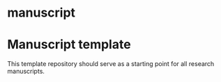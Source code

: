 
<!-- README.md is generated from README.Rmd. Please edit that file -->

# manuscript

<!-- badges: start -->
<!-- badges: end -->

# Manuscript template

This template repository should serve as a starting point for all
research manuscripts.

<!--
You'll still need to render `README.Rmd` regularly, to keep `README.md` up-to-date. `devtools::build_readme()` is handy for this. You could also use GitHub Actions to re-render `README.Rmd` every time you push. An example workflow can be found here: <https://github.com/r-lib/actions/tree/v1/examples>.
-->
